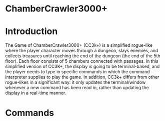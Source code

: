 # ChamberCrawler3000+
# Introduction
The Game of ChamberCrawler3000+ (CC3k+) is a simplified rogue-like where the player character moves through a dungeon, slays enemies, and collects treasures until reaching the end of the dungeon (the end of the 5th floor). Each floor consists of 5 chambers connected with passages. In this simplified version of CC3K+, the display is going to be terminal-based, and the player needs to type in specific commands in which the command interpreter supplies to play the game. In addition, CC3k+ differs from other rogue-likes in a significant way: it only updates the terminal/window whenever a new command has been read in, rather than updating the display in a real-time manner. 

# Commands
